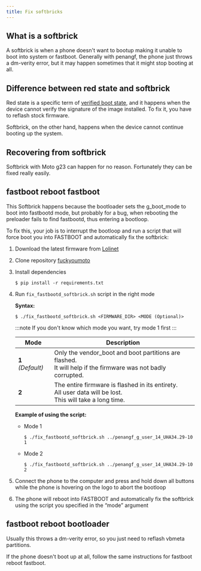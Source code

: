 ```yaml
---
title: Fix softbricks
---
```


## What is a softbrick

A softbrick is when a phone doesn't want to bootup making it unable to boot into system or fastboot. Generally with penangf, the phone just throws a dm-verity error, but it may happen sometimes that it might stop booting at all.

## Difference between red state and softbrick

Red state is a specific term of [verified boot state](https://source.android.com/docs/security/features/verifiedboot/boot-flow#dm-verity-corruption), and it happens when the device cannot verify the signature of the image installed. To fix it, you have to reflash stock firmware. 

Softbrick, on the other hand, happens when the device cannot continue booting up the system.

## Recovering from softbrick

Softbrick with Moto g23 can happen for no reason.
Fortunately they can be fixed really easily.

## fastboot reboot fastboot

This Softbrick happens because the bootloader sets the g_boot_mode to boot into fastbootd mode, but probably for a bug, when rebooting the preloader fails to find fastbootd, thus entering a bootloop.

To fix this, your job is to interrupt the bootloop and run a script that will force boot you into FASTBOOT and automatically fix the softbrick:
1. Download the latest firmware from [Lolinet](https://mirrors.lolinet.com/firmware/lenomola/2023/penangf/official/)
2. Clone repository [fuckyoumoto](https://github.com/fuckyoumoto/fuckyoumoto-utils)
3. Install dependencies
   ```shell
   $ pip install -r requirements.txt
   ```
4. Run ```fix_fastbootd_softbrick.sh``` script in the right mode

    **Syntax:**
    ```shell
    $ ./fix_fastbootd_softbrick.sh <FIRMWARE_DIR> <MODE (Optional)>
    ```

    :::note
    If you don't know which mode you want, try mode 1 first
    :::

    | Mode              | Description                                                                                                       |
    |-------------------|-------------------------------------------------------------------------------------------------------------------|
    | **1** _(Default)_ | Only the vendor_boot and boot partitions are flashed. <br/>It will help if the firmware was not badly corrupted.  |                                                                                                         |
    | **2**             | The entire firmware is flashed in its entirety. <br/>All user data will be lost. <br/>This will take a long time. |

    **Example of using the script:**
    - Mode 1
        ```shell
        $ ./fix_fastbootd_softbrick.sh ../penangf_g_user_14_UHA34.29-10 1
        ```
    - Mode 2
        ```shell
        $ ./fix_fastbootd_softbrick.sh ../penangf_g_user_14_UHA34.29-10 2
        ```
5. Connect the phone to the computer and press and hold down all buttons while the phone is hovering on the logo to abort the bootloop
6. The phone will reboot into FASTBOOT and automatically fix the softbrick using the script you specified in the “mode” argument

## fastboot reboot bootloader

Usually this throws a dm-verity error, so you just need to reflash vbmeta partitions. 

If the phone doesn't boot up at all, follow the same instructions for fastboot reboot fastboot.
